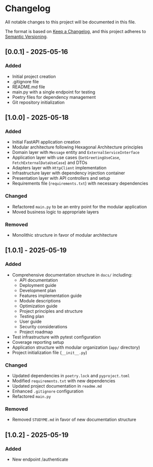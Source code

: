 # Changelog
All notable changes to this project will be documented in this file.

The format is based on [Keep a Changelog](https://keepachangelog.com/en/1.0.0/),
and this project adheres to [Semantic Versioning](https://semver.org/spec/v2.0.0.html).

## [0.0.1] - 2025-05-16

### Added
- Initial project creation
- .gitignore file
- README.md file
- main.py with a single endpoint for testing
- Poetry files for dependency management
- Git repository initialization

## [1.0.0] - 2025-05-18

### Added
- Initial FastAPI application creation
- Modular architecture following Hexagonal Architecture principles
- Domain layer with `Message` entity and `ExternalServiceInterface`
- Application layer with use cases (`GetGreetingUseCase`, `FetchExternalDataUseCase`) and DTOs
- Adapters layer with `HttpClient` implementation
- Infrastructure layer with dependency injection container
- Presentation layer with API controllers and setup
- Requirements file (`requirements.txt`) with necessary dependencies

### Changed
- Refactored `main.py` to be an entry point for the modular application
- Moved business logic to appropriate layers

### Removed
- Monolithic structure in favor of modular architecture

## [1.0.1] - 2025-05-19

### Added
- Comprehensive documentation structure in `docs/` including:
  - API documentation
  - Deployment guide
  - Development plan
  - Features implementation guide
  - Module descriptions
  - Optimization guide
  - Project principles and structure
  - Testing plan
  - User guide
  - Security considerations
  - Project roadmap
- Test infrastructure with pytest configuration
- Coverage reporting setup
- Application structure with modular organization (`app/` directory)
- Project initialization file (`__init__.py`)

### Changed
- Updated dependencies in `poetry.lock` and `pyproject.toml`
- Modified `requirements.txt` with new dependencies
- Updated project documentation in `readme.md`
- Enhanced `.gitignore` configuration
- Refactored `main.py`

### Removed
- Removed `STUDYME.md` in favor of new documentation structure

## [1.0.2] - 2025-05-19

### Added
- New endpoint /authenticate